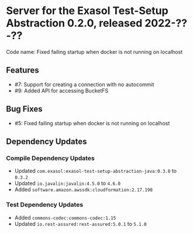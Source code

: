 # Server for the Exasol Test-Setup Abstraction 0.2.0, released 2022-??-??

Code name: Fixed failing startup when docker is not running on localhost

## Features

* #7: Support for creating a connection with no autocommit
* #9: Added API for accessing BucketFS

## Bug Fixes

* #5: Fixed failing startup when docker is not running on localhost

## Dependency Updates

### Compile Dependency Updates

* Updated `com.exasol:exasol-test-setup-abstraction-java:0.3.0` to `0.3.2`
* Updated `io.javalin:javalin:4.5.0` to `4.6.0`
* Added `software.amazon.awssdk:cloudformation:2.17.198`

### Test Dependency Updates

* Added `commons-codec:commons-codec:1.15`
* Updated `io.rest-assured:rest-assured:5.0.1` to `5.1.0`
